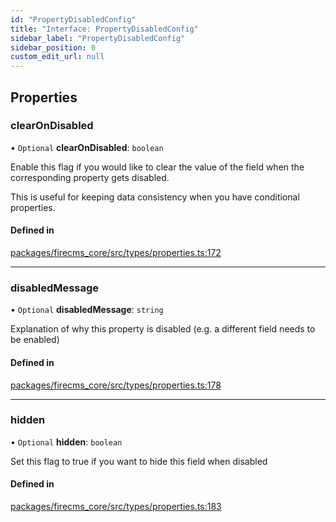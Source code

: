 ```yaml
---
id: "PropertyDisabledConfig"
title: "Interface: PropertyDisabledConfig"
sidebar_label: "PropertyDisabledConfig"
sidebar_position: 0
custom_edit_url: null
---
```


## Properties

### clearOnDisabled

• `Optional` **clearOnDisabled**: `boolean`

Enable this flag if you would like to clear the value of the field
when the corresponding property gets disabled.

This is useful for keeping data consistency when you have conditional
properties.

#### Defined in

[packages/firecms_core/src/types/properties.ts:172](https://github.com/FireCMSco/firecms/blob/d45f3739/packages/firecms_core/src/types/properties.ts#L172)

___

### disabledMessage

• `Optional` **disabledMessage**: `string`

Explanation of why this property is disabled (e.g. a different field
needs to be enabled)

#### Defined in

[packages/firecms_core/src/types/properties.ts:178](https://github.com/FireCMSco/firecms/blob/d45f3739/packages/firecms_core/src/types/properties.ts#L178)

___

### hidden

• `Optional` **hidden**: `boolean`

Set this flag to true if you want to hide this field when disabled

#### Defined in

[packages/firecms_core/src/types/properties.ts:183](https://github.com/FireCMSco/firecms/blob/d45f3739/packages/firecms_core/src/types/properties.ts#L183)
